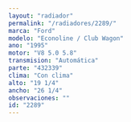 ```yaml
---
layout: "radiador"
permalink: "/radiadores/2289/"
marca: "Ford"
modelo: "Econoline / Club Wagon"
ano: "1995"
motor: "V8 5.0 5.8"
transmision: "Automática"
parte: "432339"
clima: "Con clima"
alto: "19 1/4"
ancho: "26 1/4"
observaciones: ""
id: "2289"
---
```


